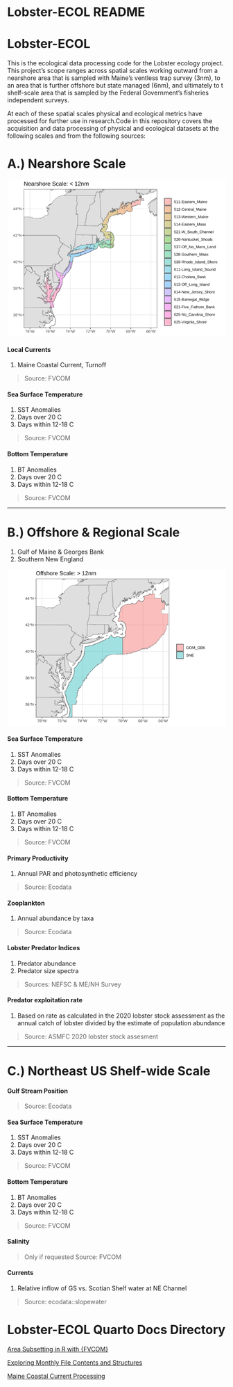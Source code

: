 # Lobster-ECOL README


# Lobster-ECOL

This is the ecological data processing code for the Lobster ecology
project. This project’s scope ranges across spatial scales working
outward from a nearshore area that is sampled with Maine’s ventless trap
survey (3nm), to an area that is further offshore but state managed
(6nm), and ultimately to t shelf-scale area that is sampled by the
Federal Government’s fisheries independent surveys.

At each of these spatial scales physical and ecological metrics have
processed for further use in research.Code in this repository covers the
acquisition and data processing of physical and ecological datasets at
the following scales and from the following sources:

# A.) Nearshore Scale

<img src="README_files/figure-commonmark/fig-nearshore-scale-map-1.png"
id="fig-nearshore-scale-map" />

#### Local Currents

1.  Maine Coastal Current, Turnoff

> Source: FVCOM

#### Sea Surface Temperature

1.  SST Anomalies
2.  Days over 20 C
3.  Days within 12-18 C

> Source: FVCOM

#### Bottom Temperature

1.  BT Anomalies
2.  Days over 20 C
3.  Days within 12-18 C

> Source: FVCOM

------------------------------------------------------------------------

# B.) Offshore & Regional Scale

1.  Gulf of Maine & Georges Bank
2.  Southern New England

<img src="README_files/figure-commonmark/fig-offshore-scale-map-1.png"
id="fig-offshore-scale-map" />

#### Sea Surface Temperature

1.  SST Anomalies  
2.  Days over 20 C
3.  Days within 12-18 C

> Source: FVCOM

#### Bottom Temperature

1.  BT Anomalies
2.  Days over 20 C
3.  Days within 12-18 C

> Source: FVCOM

#### Primary Productivity

1.  Annual PAR and photosynthetic efficiency

> Source: Ecodata

#### Zooplankton

1.  Annual abundance by taxa

> Source: Ecodata

#### Lobster Predator Indices

1.  Predator abundance
2.  Predator size spectra

> Sources: NEFSC & ME/NH Survey

#### Predator exploitation rate

1.  Based on rate as calculated in the 2020 lobster stock assessment as
    the annual catch of lobster divided by the estimate of population
    abundance

> Source: ASMFC 2020 lobster stock assesment

------------------------------------------------------------------------

# C.) Northeast US Shelf-wide Scale

#### Gulf Stream Position

> Source: Ecodata

#### Sea Surface Temperature

1.  SST Anomalies
2.  Days over 20 C
3.  Days within 12-18 C

> Source: FVCOM

#### Bottom Temperature

1.  BT Anomalies
2.  Days over 20 C
3.  Days within 12-18 C

> Source: FVCOM

#### Salinity

> Only if requested Source: FVCOM

#### Currents

1.  Relative inflow of GS vs. Scotian Shelf water at NE Channel

> Source: ecodata::slopewater

# Lobster-ECOL Quarto Docs Directory

[Area Subsetting in R with
{FVCOM}](https://adamkemberling.github.io/Lobster-ECOL/R/FVCOM_prep/FVCOM_Area_Subsetting_Demo.html)

[Exploring Monthly File Contents and
Structures](https://adamkemberling.github.io/Lobster-ECOL/R/FVCOM_prep/FVCOM_GMRI-Monthly-Inventory-Check.html)

[Maine Coastal Current
Processing](https://adamkemberling.github.io/Lobster-ECOL/R/FVCOM_prep/FVCOM_MaineCoastalCurrent.html)

